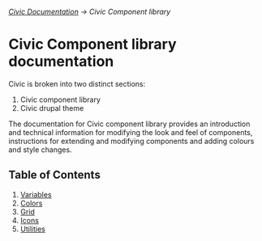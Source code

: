 _[Civic Documentation](../../README.md) &#8594; Civic Component library_
# Civic Component library documentation

Civic is broken into two distinct sections:
1. Civic component library
2. Civic drupal theme

The documentation for Civic component library provides an introduction and technical information for modifying
the look and feel of components, instructions for extending and modifying components and adding colours and style
changes.

## Table of Contents

1. [Variables](variables.md)
2. [Colors](colors.md)
4. [Grid](grid.md)
5. [Icons](icons.md)
6. [Utilities](utilities.md)
